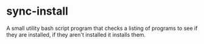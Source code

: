 # sync-install
A small utility bash script program that checks a listing of programs to see if they are installed, if they aren't installed it installs them.
